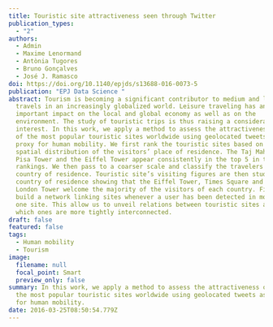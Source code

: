 ```yaml
---
title: Touristic site attractiveness seen through Twitter
publication_types:
  - "2"
authors:
  - Admin
  - Maxime Lenormand
  - Antònia Tugores
  - Bruno Gonçalves
  - José J. Ramasco
doi: https://doi.org/10.1140/epjds/s13688-016-0073-5
publication: "EPJ Data Science "
abstract: Tourism is becoming a significant contributor to medium and long range
  travels in an increasingly globalized world. Leisure traveling has an
  important impact on the local and global economy as well as on the
  environment. The study of touristic trips is thus raising a considerable
  interest. In this work, we apply a method to assess the attractiveness of 20
  of the most popular touristic sites worldwide using geolocated tweets as a
  proxy for human mobility. We first rank the touristic sites based on the
  spatial distribution of the visitors’ place of residence. The Taj Mahal, the
  Pisa Tower and the Eiffel Tower appear consistently in the top 5 in these
  rankings. We then pass to a coarser scale and classify the travelers by
  country of residence. Touristic site’s visiting figures are then studied by
  country of residence showing that the Eiffel Tower, Times Square and the
  London Tower welcome the majority of the visitors of each country. Finally, we
  build a network linking sites whenever a user has been detected in more than
  one site. This allow us to unveil relations between touristic sites and find
  which ones are more tightly interconnected.
draft: false
featured: false
tags:
  - Human mobility
  - Tourism
image:
  filename: null
  focal_point: Smart
  preview_only: false
summary: In this work, we apply a method to assess the attractiveness of 20 of
  the most popular touristic sites worldwide using geolocated tweets as a proxy
  for human mobility.
date: 2016-03-25T08:50:54.779Z
---
```

